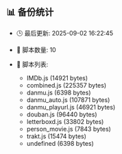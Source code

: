 ## 📊 备份统计

- 🕒 最后更新: 2025-09-02 16:22:45
- 📁 脚本数量: 10
- 📄 脚本列表:

  - IMDb.js (14921 bytes)
  - combined.js (225357 bytes)
  - danmu.js (6398 bytes)
  - danmu_auto.js (107871 bytes)
  - danmu_playurl.js (46921 bytes)
  - douban.js (96440 bytes)
  - letterboxd.js (33802 bytes)
  - person_movie.js (7843 bytes)
  - trakt.js (15474 bytes)
  - undefined (6398 bytes)
